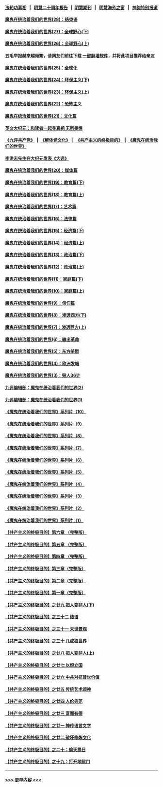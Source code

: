 #### [法轮功真相](https://github.com/gfw-breaker/truth/blob/master/README.md?t=0) &nbsp;&nbsp;|&nbsp;&nbsp; [明慧二十周年报告](https://github.com/gfw-breaker/mh-reports/blob/master/README.md?t=0) &nbsp;&nbsp;|&nbsp;&nbsp;[明慧期刊](https://github.com/gfw-breaker/mh-qikan) &nbsp;&nbsp;|&nbsp;&nbsp; [明慧海外之窗](https://github.com/gfw-breaker/mh-news/blob/master/README.md?t=0) &nbsp;&nbsp;|&nbsp;&nbsp; [神韵特别报道](https://github.com/gfw-breaker/mh-news/blob/master/shenyun.md?t=0)
#### [魔鬼在统治着我们的世界(28)：结束语](../pages/nsc422/n10936246.md?t=07131001) 
#### [魔鬼在统治着我们的世界(27)：全球野心(下)](../pages/nsc422/n10928319.md?t=07131001) 
#### [魔鬼在统治着我们的世界(26)：全球野心(上)](../pages/nsc422/n10900318.md?t=07131001) 
#### 五毛举报越来越频繁，请网友们前往下载 [一键翻墙软件](https://github.com/gfw-breaker/ssr-accounts)，并将此项目推荐给亲友
#### [魔鬼在统治着我们的世界(25)：全球化](../pages/nsc422/n10788205.md?t=07131001) 
#### [魔鬼在统治着我们的世界(24)：环保主义(下)](../pages/nsc422/n10695307.md?t=07131001) 
#### [魔鬼在统治着我们的世界(23)：环保主义(上)](../pages/nsc422/n10688613.md?t=07131001) 
#### [魔鬼在统治着我们的世界(22)：恐怖主义](../pages/nsc422/n10614727.md?t=07131001) 
#### [魔鬼在统治着我们的世界(21)：文化篇](../pages/nsc422/n10597706.md?t=07131001) 
#### [英文大纪元：和读者一起寻真相 无所畏惧](../pages/nsc422/n12542027.md?t=07131001) 
#### [《九评共产党》](https://github.com/begood0513/9ping.md/blob/master/README.md) &nbsp;|&nbsp; [《解体党文化》](../../../../jtdwh.md/blob/master/README.md)  &nbsp;|&nbsp; [《共产主义的终极目的》](../../../../gczydzjmd.md/blob/master/README.md) &nbsp;|&nbsp; [《魔鬼在统治我们的世界》](../../../../mgztzwmdsj.md/blob/master/README.md) 
#### [李洪志先生在大纪元发表《大选》](../pages/nsc422/n12534746.md?t=07131001) 
#### [魔鬼在统治着我们的世界(20)：媒体篇](../pages/nsc422/n10586579.md?t=07131001) 
#### [魔鬼在统治着我们的世界(19)：教育篇(下)](../pages/nsc422/n10564808.md?t=07131001) 
#### [魔鬼在统治着我们的世界(18)：教育篇(上)](../pages/nsc422/n10526970.md?t=07131001) 
#### [魔鬼在统治着我们的世界(17)：艺术篇](../pages/nsc422/n10499093.md?t=07131001) 
#### [魔鬼在统治着我们的世界(16)：法律篇](../pages/nsc422/n10485969.md?t=07131001) 
#### [魔鬼在统治着我们的世界(15)：经济篇(下)](../pages/nsc422/n10469975.md?t=07131001) 
#### [魔鬼在统治着我们的世界(14)：经济篇(上)](../pages/nsc422/n10457370.md?t=07131001) 
#### [魔鬼在统治着我们的世界(13)：政治篇(下)](../pages/nsc422/n10448270.md?t=07131001) 
#### [魔鬼在统治着我们的世界(12)：政治篇(上)](../pages/nsc422/n10444576.md?t=07131001) 
#### [魔鬼在统治着我们的世界(11)：家庭篇(下)](../pages/nsc422/n10440961.md?t=07131001) 
#### [魔鬼在统治着我们的世界(10)：家庭篇(上)](../pages/nsc422/n10435448.md?t=07131001) 
#### [魔鬼在统治着我们的世界(9)：信仰篇](../pages/nsc422/n10432159.md?t=07131001) 
#### [魔鬼在统治着我们的世界(8)：渗透西方(下)](../pages/nsc422/n10429603.md?t=07131001) 
#### [魔鬼在统治着我们的世界(7)：渗透西方(上)](../pages/nsc422/n10426013.md?t=07131001) 
#### [魔鬼在统治着我们的世界(6)：输出革命](../pages/nsc422/n10421536.md?t=07131001) 
#### [魔鬼在统治着我们的世界(5)：东方杀戮](../pages/nsc422/n10417707.md?t=07131001) 
#### [魔鬼在统治着我们的世界(4)：欧洲发端](../pages/nsc422/n10414890.md?t=07131001) 
#### [魔鬼在统治着我们的世界(3)：毁人36计](../pages/nsc422/n10411583.md?t=07131001) 
#### [九评编辑部：魔鬼在统治着我们的世界(2)](../pages/nsc422/n10410036.md?t=07131001) 
#### [九评编辑部：魔鬼在统治着我们的世界(1)](../pages/nsc422/n10406825.md?t=07131001) 
#### [《魔鬼在统治着我们的世界》系列片（10）](../pages/nsc422/n12292670.md?t=07131001) 
#### [《魔鬼在统治着我们的世界》系列片（9）](../pages/nsc422/n12290859.md?t=07131001) 
#### [《魔鬼在统治着我们的世界》系列片（8）](../pages/nsc422/n12287445.md?t=07131001) 
#### [《魔鬼在统治着我们的世界》系列片（7）](../pages/nsc422/n12283425.md?t=07131001) 
#### [《魔鬼在统治着我们的世界》系列片（6）](../pages/nsc422/n12282314.md?t=07131001) 
#### [《魔鬼在统治着我们的世界》系列片（5）](../pages/nsc422/n12281419.md?t=07131001) 
#### [《魔鬼在统治着我们的世界》系列片（4）](../pages/nsc422/n12274024.md?t=07131001) 
#### [《魔鬼在统治着我们的世界》系列片（3）](../pages/nsc422/n12271322.md?t=07131001) 
#### [《魔鬼在统治着我们的世界》系列片（2）](../pages/nsc422/n12269049.md?t=07131001) 
#### [《魔鬼在统治着我们的世界》系列片（1）](../pages/nsc422/n12267575.md?t=07131001) 
#### [【共产主义的终极目的】第六章 （完整版）](../pages/nsc422/n11428913.md?t=07131001) 
#### [【共产主义的终极目的】第五章 （完整版）](../pages/nsc422/n11428912.md?t=07131001) 
#### [【共产主义的终极目的】第四章 （完整版）](../pages/nsc422/n11428907.md?t=07131001) 
#### [【共产主义的终极目的】第三章（完整版）](../pages/nsc422/n11428848.md?t=07131001) 
#### [【共产主义的终极目的】第二章（完整版）](../pages/nsc422/n11428831.md?t=07131001) 
#### [【共产主义的终极目的】第一章（完整版）](../pages/nsc422/n11417651.md?t=07131001) 
#### [【共产主义的终极目的】之廿九 把人变非人(下)](../pages/nsc422/n11344140.md?t=07131001) 
#### [【共产主义的终极目的】之三十二 结语](../pages/nsc422/n11360535.md?t=07131001) 
#### [【共产主义的终极目的】之三十一 末世景观](../pages/nsc422/n11351129.md?t=07131001) 
#### [【共产主义的终极目的】之三十 几成狼世界](../pages/nsc422/n11348280.md?t=07131001) 
#### [【共产主义的终极目的】之廿八 把人变非人(上)](../pages/nsc422/n11340492.md?t=07131001) 
#### [【共产主义的终极目的】之廿七 以恨立国](../pages/nsc422/n11336944.md?t=07131001) 
#### [【共产主义的终极目的】之廿六 中共对抗普世价值](../pages/nsc422/n11324785.md?t=07131001) 
#### [【共产主义的终极目的】之廿五 传统艺术颂神](../pages/nsc422/n11296396.md?t=07131001) 
#### [【共产主义的终极目的】之廿四 人伦典范](../pages/nsc422/n11296397.md?t=07131001) 
#### [【共产主义的终极目的】之廿三 富而有德](../pages/nsc422/n11283598.md?t=07131001) 
#### [【共产主义的终极目的】之廿一 神传语言文字](../pages/nsc422/n11263265.md?t=07131001) 
#### [【共产主义的终极目的】之廿二 破坏修炼文化](../pages/nsc422/n11245728.md?t=07131001) 
#### [【共产主义的终极目的】之二十：偷天换日](../pages/nsc422/n11238846.md?t=07131001) 
#### [【共产主义的终极目的】之十九：打开地狱门](../pages/nsc422/n11206376.md?t=07131001) 

----
#### [ >>> 更早内容 <<< ](../indexes/nsc422-earlier.md)
